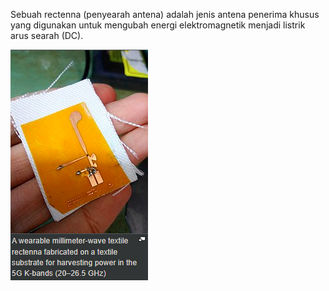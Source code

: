 Sebuah rectenna (penyearah antena) adalah jenis antena penerima khusus yang digunakan untuk mengubah energi elektromagnetik menjadi listrik arus searah (DC).

![336aef2fc6d5aa2d2da18a40fe2d7f38.png](../../../../_resources/336aef2fc6d5aa2d2da18a40fe2d7f38.png)

